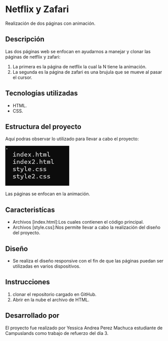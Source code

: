 # Netflix y Zafari
Realización de dos páginas con animación.

## Descripción
Las dos páginas web se enfocan en ayudarnos a manejar y clonar las páginas de netflix y zafari:

1. La primera es la página de netflix la cual la N tiene la animación.
2. La segunda es la página de zafari es una brujula que se mueve al pasar el cursor.

## Tecnologías utilizadas
* HTML.
* CSS.

## Estructura del proyecto

Aquí podras observar lo utilizado para llevar a cabo el proyecto:

![Estructura del proyecto en CMD](index-1.png)

Las páginas se enfocan en la animación.

## Caracteristícas
* Archivos [index.html]:Los cuales contienen el código principal.
* Archivos [style.css]:Nos permite llevar a cabo la realización del diseño del proyecto.

## Diseño
* Se realiza el diseño responsive con el fin de que las páginas puedan ser utilizadas en varios dispositivos.

## Instrucciones
1. clonar el repositorio cargado en GitHub.
2. Abrir en la nube el archivo de HTML. 

## Desarrollado por
El proyecto fue realizado por Yessica Andrea Perez Machuca estudiante de Campuslands como trabajo de refuerzo del día 3.

